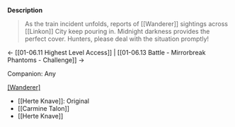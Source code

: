 **Description**
> As the train incident unfolds, reports of [[Wanderer]] sightings across [[Linkon]] City keep pouring in. Midnight darkness provides the perfect cover. Hunters, please deal with the situation promptly!

← [[01-06.11 Highest Level Access]] | [[01-06.13 Battle - Mirrorbreak Phantoms - Challenge]] →

Companion: Any

[[Wanderer]](s)
* [[Herte Knave]]: Original
* [[Carmine Talon]]
* [[Herte Knave]]